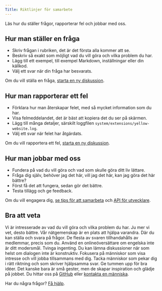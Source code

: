 ```yaml
---
Title: Riktlinjer för samarbete
---
```

Läs hur du ställer frågor, rapporterar fel och jobbar med oss.

## Hur man ställer en fråga

* Skriv frågan i rubriken, det är det första alla kommer att se.
* Beskriv så exakt som möjligt vad du vill göra och vilka problem du har.
* Lägg till ett exempel, till exempel Markdown, inställningar eller din källkod.
* Välj ett svar när din fråga har besvarats.

Om du vill ställa en fråga, [starta en ny diskussion](https://github.com/datenstrom/community/discussions/categories/ask-a-question).

## Hur man rapporterar ett fel

* Förklara hur man återskapar felet, med så mycket information som du har.
* Visa felmeddelandet, det är bäst att kopiera det du ser på skärmen.
* Lägg till många detaljer, särskilt loggfilen `system/extensions/yellow-website.log`.
* Välj ett svar när felet har åtgärdats.

Om du vill rapportera ett fel, [starta en ny diskussion](https://github.com/datenstrom/community/discussions/categories/report-a-bug).

## Hur man jobbar med oss

* Fundera på vad du vill göra och vad som skulle göra ditt liv lättare.
* Fråga dig själv, behöver jag det här, vill jag det här, kan jag göra det här bättre?
* Först få det att fungera, sedan gör det bättre.
* Testa tillägg och ge feedback.

Om du vill engagera dig, [se tips för att samarbeta](https://github.com/datenstrom/community/discussions/760) och [API för utvecklare](api-for-developers).

## Bra att veta

Vi är intresserade av vad du vill göra och vilka problem du har. Ju mer vi vet, desto bättre. Vår nätgemenskap är en plats att hjälpa varandra. Där du kan ställa och svara på frågor. De flesta av svaren tillhandahålls av medlemmar, precis som du. Använd en onlineöversättare om engelska inte är ditt modersmål. Tvinga ingenting. Du kan lämna diskussioner när som helst om dialogen inte är konstruktiv. Fokusera på människor som visa intresse och vill jobba tillsammans med dig. Tacka människor som pekar dig i rätt riktning och som skriver hjälpsamma svar. Ge tummen upp för bra idéer. Det kanske bara är små gester, men de skapar inspiration och glädje på jobbet. Du hittar oss på [GitHub](https://github.com/datenstrom) eller [kontakta en människa](https://datenstrom.se/sv/contact/).

Har du några frågor? [Få hjälp](.).
